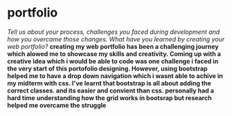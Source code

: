 # portfolio
*Tell us about your process, challenges you faced during development and how you overcame those changes. What have you learned by creating your web portfolio?*
**creating my web portfolio has been a challenging journey which alowed me to showcase my skills and creativity. Coming up with a creative idea which i would be able to code was one challenge i faced in the very start of this portofolio designing. However, using bootstrap helped me to have a drop down navigation which i wasnt able to achive in my midterm with css. I've learnt that bootstrap is all about adding the correct classes. and its easier and convient than css. personally had a hard time understanding how the grid works in bootsrap but research helped me overcame the struggle**

